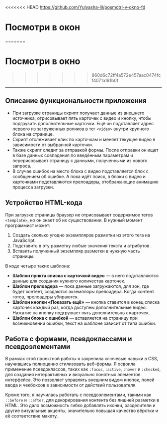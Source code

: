 <<<<<<< HEAD
https://github.com/Yulyasha-lil/posmotri-v-okno-fd
# Посмотри в окон
=======
# Посмотри в окно
>>>>>>> 860d6c72ff4a572e457aac0474fcf4071a191b0f

---

## Описание функциональности приложения

* При загрузке страницы скрипт получает данные из внешнего источника, отрисовывает пять карточек с видео и кнопку, чтобы подгрузить дополнительные карточки. Ещё он подставляет адрес первого из загруженных роликов в тег `<video>` внутри крупного блока на странице.
* Скрипт отслеживает клик по карточкам и меняет текущее видео в зависимости от выбранной карточки.
* Также скрипт следит за отправкой формы. После отправки он ищет в базе данных совпадения по введённым параметрам и перерисовывает страницу с данными, полученными из нового запроса.
* В случае ошибок на место блока с видео подставляется блок с сообщением об ошибке. А пока идёт поиск, в блоки с видео и карточками подставляются прелоадеры, отображающие анимацию процесса загрузки.

## Устройство HTML-кода

При загрузке страницы браузер не отрисовывает содержимое тегов `<template>`, но он знает об их существовании. В нужный момент программист может:

1. Создать сколько угодно экземпляров разметки из этого тега на JavaScript.
2. Подставить в эту разметку любые значения текста и атрибутов.
3. Вставить полученный экземпляр разметки в нужную часть страницы.

В коде четыре таких шаблона:

* **Шаблон пункта списка с карточкой видео** — в него подставляются данные для создания нужного количества карточек.
* **Шаблон прелоадера** — пока данные загружаются, для зон, где будет контент, создаются экземпляры прелоадера. Когда контент готов, прелоадеры убираются.
* **Шаблон кнопки «Показать ещё»** — кнопка ставится в конец списка карточек каждый раз, когда доступны дополнительные видео. Нажатие на кнопку подгружает пять дополнительных карточек.
* **Шаблон блока с ошибкой** — вставляется на страницу при возникновении ошибки, текст на шаблоне зависит от типа ошибки.

## Работа с формами, псевдоклассами и псевдоэлементами

В рамках этой проектной работы я закрепила ключевые навыки в CSS, научившись полноценно стилизовать веб-формы. Я освоила применение псевдоклассов, таких как `:focus`, `:active`, `:hover` и `:checked`, для создания интерактивных и визуально понятных элементов интерфейса. Это позволяет управлять внешним видом кнопок, полей ввода и чекбоксов в зависимости от действий пользователя.

Кроме того, я научилась работать с псевдоэлементами, такими как `::before` и `::after`, для декорирования контента без лишней разметки в HTML. Это дало возможность гибко добавлять иконки, разделители и другие визуальные акценты, значительно повышая качество вёрстки и её соответствие макету.
